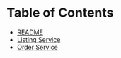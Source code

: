 # Table of Contents

- [README](README.md)
- [Listing Service](listing-service/readme.md)
- [Order Service](order-service/readme.md)
